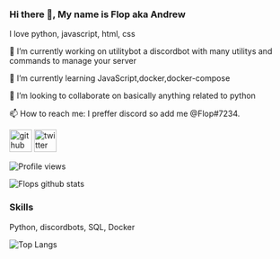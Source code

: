 ### Hi there 👋, My name is Flop aka Andrew

I love python, javascript, html, css

🔭 I’m currently working on utilitybot a discordbot with many utilitys and commands to manage your server

🌱 I’m currently learning JavaScript,docker,docker-compose

👯 I’m looking to collaborate on basically anything related to python

📫 How to reach me: I preffer discord so add me @Flop#7234. 


[<img src='https://cdn.jsdelivr.net/npm/simple-icons@3.0.1/icons/github.svg' alt='github' height='40'>](https://github.com/FFlop)  [<img src='https://cdn.jsdelivr.net/npm/simple-icons@3.0.1/icons/twitter.svg' alt='twitter' height='40'>](https://twitter.com/Flop)  

![Profile views](https://gpvc.arturio.dev/FFlop)

![Flops github stats](https://github-readme-stats.vercel.app/api?username=FFlop&show_icons=true&theme=merko)


### Skills

Python, discordbots, SQL, Docker

![Top Langs](https://github-readme-stats.vercel.app/api/top-langs/?username=FFlop&hide=javascript,html)


